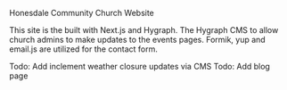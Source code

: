 Honesdale Community Church Website

This site is the built with Next.js and Hygraph.
The Hygraph CMS to allow church admins to make updates to the events pages.
Formik, yup and email.js are utilized for the contact form.

Todo: Add inclement weather closure updates via CMS
Todo: Add blog page
